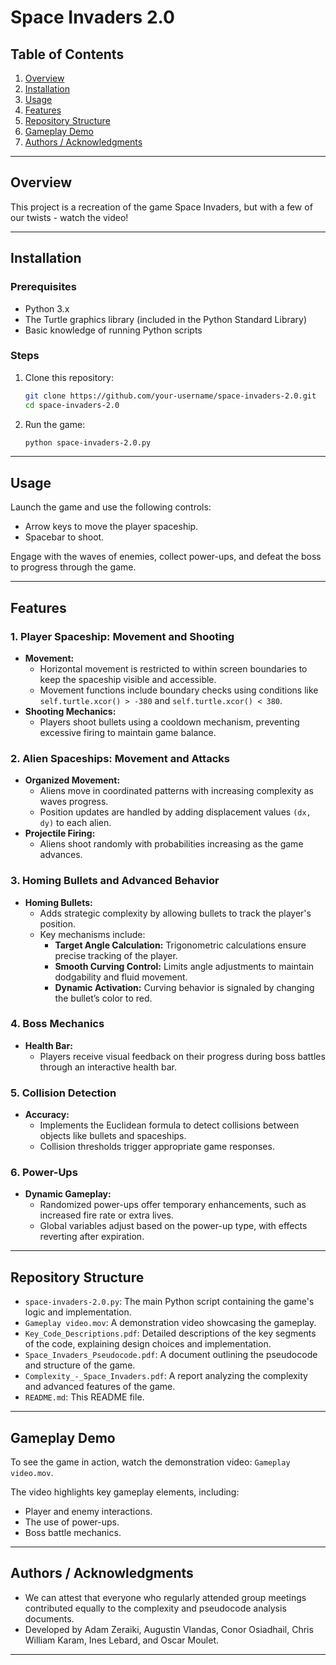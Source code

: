 # Space Invaders 2.0

## **Table of Contents**
1. [Overview](#overview)
2. [Installation](#installation)
3. [Usage](#usage)
4. [Features](#features)
5. [Repository Structure](#repository-structure)
6. [Gameplay Demo](#gameplay-demo)
7. [Authors / Acknowledgments](#authors--acknowledgments)

---

## **Overview**

This project is a recreation of the game Space Invaders, but with a few of our twists - watch the video!

---

## **Installation**

### Prerequisites
- Python 3.x
- The Turtle graphics library (included in the Python Standard Library)
- Basic knowledge of running Python scripts

### Steps
1. Clone this repository:
   ```bash
   git clone https://github.com/your-username/space-invaders-2.0.git
   cd space-invaders-2.0
   ```
2. Run the game:
   ```bash
   python space-invaders-2.0.py
   ```

---

## **Usage**
Launch the game and use the following controls:
- Arrow keys to move the player spaceship.
- Spacebar to shoot.

Engage with the waves of enemies, collect power-ups, and defeat the boss to progress through the game.

---

## **Features**

### **1. Player Spaceship: Movement and Shooting**
- **Movement:**
  - Horizontal movement is restricted to within screen boundaries to keep the spaceship visible and accessible.
  - Movement functions include boundary checks using conditions like `self.turtle.xcor() > -380` and `self.turtle.xcor() < 380`.
- **Shooting Mechanics:**
  - Players shoot bullets using a cooldown mechanism, preventing excessive firing to maintain game balance.

### **2. Alien Spaceships: Movement and Attacks**
- **Organized Movement:**
  - Aliens move in coordinated patterns with increasing complexity as waves progress.
  - Position updates are handled by adding displacement values `(dx, dy)` to each alien.
- **Projectile Firing:**
  - Aliens shoot randomly with probabilities increasing as the game advances.

### **3. Homing Bullets and Advanced Behavior**
- **Homing Bullets:**
  - Adds strategic complexity by allowing bullets to track the player's position.
  - Key mechanisms include:
    - **Target Angle Calculation:** Trigonometric calculations ensure precise tracking of the player.
    - **Smooth Curving Control:** Limits angle adjustments to maintain dodgability and fluid movement.
    - **Dynamic Activation:** Curving behavior is signaled by changing the bullet’s color to red.

### **4. Boss Mechanics**
- **Health Bar:**
  - Players receive visual feedback on their progress during boss battles through an interactive health bar.

### **5. Collision Detection**
- **Accuracy:**
  - Implements the Euclidean formula to detect collisions between objects like bullets and spaceships.
  - Collision thresholds trigger appropriate game responses.

### **6. Power-Ups**
- **Dynamic Gameplay:**
  - Randomized power-ups offer temporary enhancements, such as increased fire rate or extra lives.
  - Global variables adjust based on the power-up type, with effects reverting after expiration.

---

## **Repository Structure**
- `space-invaders-2.0.py`: The main Python script containing the game's logic and implementation.
- `Gameplay video.mov`: A demonstration video showcasing the gameplay.
- `Key_Code_Descriptions.pdf`: Detailed descriptions of the key segments of the code, explaining design choices and implementation.
- `Space_Invaders_Pseudocode.pdf`: A document outlining the pseudocode and structure of the game.
- `Complexity_-_Space_Invaders.pdf`: A report analyzing the complexity and advanced features of the game.
- `README.md`: This README file.

---

## **Gameplay Demo**
To see the game in action, watch the demonstration video: `Gameplay video.mov`.

The video highlights key gameplay elements, including:
- Player and enemy interactions.
- The use of power-ups.
- Boss battle mechanics.

---

## **Authors / Acknowledgments**
- We can attest that everyone who regularly attended group meetings contributed equally to the complexity and pseudocode analysis documents.
- Developed by Adam Zeraiki, Augustin Vlandas, Conor Osiadhail, Chris William Karam, Ines Lebard, and Oscar Moulet.

---

